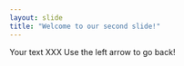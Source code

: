 ```yaml
---
layout: slide
title: "Welcome to our second slide!"
---
```

Your text XXX
Use the left arrow to go back!
